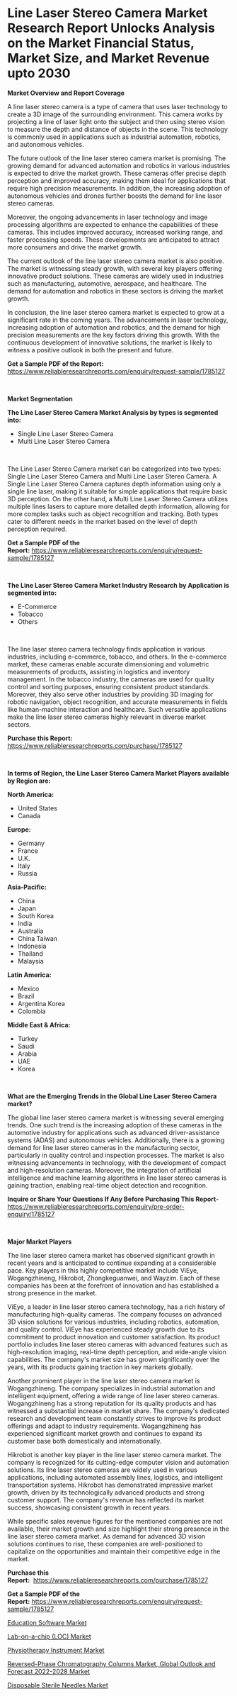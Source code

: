 <p><h1>Line Laser Stereo Camera Market Research Report Unlocks Analysis on the Market Financial Status, Market Size, and Market Revenue upto 2030</h1></p><p><strong>Market Overview and Report Coverage</strong></p>
<p><p>A line laser stereo camera is a type of camera that uses laser technology to create a 3D image of the surrounding environment. This camera works by projecting a line of laser light onto the subject and then using stereo vision to measure the depth and distance of objects in the scene. This technology is commonly used in applications such as industrial automation, robotics, and autonomous vehicles.</p><p>The future outlook of the line laser stereo camera market is promising. The growing demand for advanced automation and robotics in various industries is expected to drive the market growth. These cameras offer precise depth perception and improved accuracy, making them ideal for applications that require high precision measurements. In addition, the increasing adoption of autonomous vehicles and drones further boosts the demand for line laser stereo cameras.</p><p>Moreover, the ongoing advancements in laser technology and image processing algorithms are expected to enhance the capabilities of these cameras. This includes improved accuracy, increased working range, and faster processing speeds. These developments are anticipated to attract more consumers and drive the market growth.</p><p>The current outlook of the line laser stereo camera market is also positive. The market is witnessing steady growth, with several key players offering innovative product solutions. These cameras are widely used in industries such as manufacturing, automotive, aerospace, and healthcare. The demand for automation and robotics in these sectors is driving the market growth.</p><p>In conclusion, the line laser stereo camera market is expected to grow at a significant rate in the coming years. The advancements in laser technology, increasing adoption of automation and robotics, and the demand for high precision measurements are the key factors driving this growth. With the continuous development of innovative solutions, the market is likely to witness a positive outlook in both the present and future.</p></p>
<p><strong>Get a Sample PDF of the Report:</strong> <a href="https://www.reliableresearchreports.com/enquiry/request-sample/1785127">https://www.reliableresearchreports.com/enquiry/request-sample/1785127</a></p>
<p>&nbsp;</p>
<p><strong>Market Segmentation</strong></p>
<p><strong>The Line Laser Stereo Camera Market Analysis by types is segmented into:</strong></p>
<p><ul><li>Single Line Laser Stereo Camera</li><li>Multi Line Laser Stereo Camera</li></ul></p>
<p>&nbsp;</p>
<p><p>The Line Laser Stereo Camera market can be categorized into two types: Single Line Laser Stereo Camera and Multi Line Laser Stereo Camera. A Single Line Laser Stereo Camera captures depth information using only a single line laser, making it suitable for simple applications that require basic 3D perception. On the other hand, a Multi Line Laser Stereo Camera utilizes multiple lines lasers to capture more detailed depth information, allowing for more complex tasks such as object recognition and tracking. Both types cater to different needs in the market based on the level of depth perception required.</p></p>
<p><strong>Get a Sample PDF of the Report:</strong>&nbsp;<a href="https://www.reliableresearchreports.com/enquiry/request-sample/1785127">https://www.reliableresearchreports.com/enquiry/request-sample/1785127</a></p>
<p>&nbsp;</p>
<p><strong>The Line Laser Stereo Camera Market Industry Research by Application is segmented into:</strong></p>
<p><ul><li>E-Commerce</li><li>Tobacco</li><li>Others</li></ul></p>
<p>&nbsp;</p>
<p><p>The line laser stereo camera technology finds application in various industries, including e-commerce, tobacco, and others. In the e-commerce market, these cameras enable accurate dimensioning and volumetric measurements of products, assisting in logistics and inventory management. In the tobacco industry, the cameras are used for quality control and sorting purposes, ensuring consistent product standards. Moreover, they also serve other industries by providing 3D imaging for robotic navigation, object recognition, and accurate measurements in fields like human-machine interaction and healthcare. Such versatile applications make the line laser stereo cameras highly relevant in diverse market sectors.</p></p>
<p><strong>Purchase this Report:</strong>&nbsp; <a href="https://www.reliableresearchreports.com/purchase/1785127">https://www.reliableresearchreports.com/purchase/1785127</a></p>
<p>&nbsp;</p>
<p><strong>In terms of Region, the Line Laser Stereo Camera Market Players available by Region are:</strong></p>
<p>
    <p> <strong> North America: </strong>
        <ul>
            <li>United States</li>
            <li>Canada</li>
        </ul>
        </p> 
    <p> <strong> Europe: </strong>
        <ul>
            <li>Germany</li>
            <li>France</li>
            <li>U.K.</li>
            <li>Italy</li>
            <li>Russia</li>
        </ul>
        </p> 
    <p> <strong> Asia-Pacific: </strong>
        <ul>
            <li>China</li>
            <li>Japan</li>
            <li>South Korea</li>
            <li>India</li>
            <li>Australia</li>
            <li>China Taiwan</li>
            <li>Indonesia</li>
            <li>Thailand</li>
            <li>Malaysia</li>
        </ul>
        </p> 
    <p> <strong> Latin America: </strong>
        <ul>
            <li>Mexico</li>
            <li>Brazil</li>
            <li>Argentina Korea</li>
            <li>Colombia</li>
        </ul>
        </p> 
    <p> <strong> Middle East & Africa: </strong>
        <ul>
            <li>Turkey</li>
            <li>Saudi</li>
            <li>Arabia</li>
            <li>UAE</li>
            <li>Korea</li>
        </ul>
    </p>
    </p>
<p>&nbsp;</p>
<p><strong>What are the Emerging Trends in the Global Line Laser Stereo Camera market?</strong></p>
<p><p>The global line laser stereo camera market is witnessing several emerging trends. One such trend is the increasing adoption of these cameras in the automotive industry for applications such as advanced driver-assistance systems (ADAS) and autonomous vehicles. Additionally, there is a growing demand for line laser stereo cameras in the manufacturing sector, particularly in quality control and inspection processes. The market is also witnessing advancements in technology, with the development of compact and high-resolution cameras. Moreover, the integration of artificial intelligence and machine learning algorithms in line laser stereo cameras is gaining traction, enabling real-time object detection and recognition.</p></p>
<p><strong>Inquire or Share Your Questions If Any Before Purchasing This Report</strong>- <a href="https://www.reliableresearchreports.com/enquiry/pre-order-enquiry/1785127">https://www.reliableresearchreports.com/enquiry/pre-order-enquiry/1785127</a></p>
<p>&nbsp;</p>
<p><strong>Major Market Players</strong></p>
<p><p>The line laser stereo camera market has observed significant growth in recent years and is anticipated to continue expanding at a considerable pace. Key players in this highly competitive market include ViEye, Wogangzhineng, Hikrobot, Zhongkeguanwei, and Wayzim. Each of these companies has been at the forefront of innovation and has established a strong presence in the market.</p><p>ViEye, a leader in line laser stereo camera technology, has a rich history of manufacturing high-quality cameras. The company focuses on advanced 3D vision solutions for various industries, including robotics, automation, and quality control. ViEye has experienced steady growth due to its commitment to product innovation and customer satisfaction. Its product portfolio includes line laser stereo cameras with advanced features such as high-resolution imaging, real-time depth perception, and wide-angle vision capabilities. The company's market size has grown significantly over the years, with its products gaining traction in key markets globally.</p><p>Another prominent player in the line laser stereo camera market is Wogangzhineng. The company specializes in industrial automation and intelligent equipment, offering a wide range of line laser stereo cameras. Wogangzhineng has a strong reputation for its quality products and has witnessed a substantial increase in market share. The company's dedicated research and development team constantly strives to improve its product offerings and adapt to industry requirements. Wogangzhineng has experienced significant market growth and continues to expand its customer base both domestically and internationally.</p><p>Hikrobot is another key player in the line laser stereo camera market. The company is recognized for its cutting-edge computer vision and automation solutions. Its line laser stereo cameras are widely used in various applications, including automated assembly lines, logistics, and intelligent transportation systems. Hikrobot has demonstrated impressive market growth, driven by its technologically advanced products and strong customer support. The company's revenue has reflected its market success, showcasing consistent growth in recent years.</p><p>While specific sales revenue figures for the mentioned companies are not available, their market growth and size highlight their strong presence in the line laser stereo camera market. As demand for advanced 3D vision solutions continues to rise, these companies are well-positioned to capitalize on the opportunities and maintain their competitive edge in the market.</p></p>
<p><strong>Purchase this Report:</strong>&nbsp;&nbsp;<a href="https://www.reliableresearchreports.com/purchase/1785127">https://www.reliableresearchreports.com/purchase/1785127</a></p>
<p></p>
<p><strong>Get a Sample PDF of the Report:</strong>&nbsp;<a href="https://www.reliableresearchreports.com/enquiry/request-sample/1785127">https://www.reliableresearchreports.com/enquiry/request-sample/1785127</a></p>
<p><p><a href="https://github.com/AKSHATREPORTPRIME/Market-Research-Report-List-1/blob/main/education-software-market.md">Education Software Market</a></p><p><a href="https://github.com/Chiragrp26/Market-Research-Report-List-1/blob/main/lab-on-a-chip-loc-market.md">Lab-on-a-chip (LOC) Market</a></p><p><a href="https://www.linkedin.com/pulse/physiotherapy-instrument-market-research-report-provides-xo7te/">Physiotherapy Instrument Market</a></p><p><a href="https://medium.com/@tobyyundt2023/reversed-phase-chromatography-columns-market-global-outlook-and-forecast-2022-2028-market-report-0ac1dd44c842">Reversed-Phase Chromatography Columns Market, Global Outlook and Forecast 2022-2028 Market</a></p><p><a href="https://www.linkedin.com/pulse/decoding-disposable-sterile-needles-market-deep-dive-latest-t4oge/">Disposable Sterile Needles Market</a></p></p>